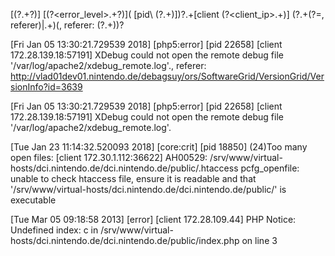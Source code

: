 \[(?<time>.+?)\] \[(?<error_level>.+?)\]( \[pid\ (?<pid>.+)])?.+\[client (?<client_ip>.+)] (?<message>.+(?=, referer)|.+)(, referer: (?<referer>.+))?

[Fri Jan 05 13:30:21.729539 2018] [php5:error] [pid 22658] [client 172.28.139.18:57191] XDebug could not open the remote debug file '/var/log/apache2/xdebug_remote.log'., referer: http://vlad01dev01.nintendo.de/debagsuy/ors/SoftwareGrid/VersionGrid/VersionInfo?id=3639

[Fri Jan 05 13:30:21.729539 2018] [php5:error] [pid 22658] [client 172.28.139.18:57191] XDebug could not open the remote debug file '/var/log/apache2/xdebug_remote.log'.

[Tue Jan 23 11:14:32.520093 2018] [core:crit] [pid 18850] (24)Too many open files: [client 172.30.1.112:36622] AH00529: /srv/www/virtual-hosts/dci.nintendo.de/dci.nintendo.de/public/.htaccess pcfg_openfile: unable to check htaccess file, ensure it is readable and that '/srv/www/virtual-hosts/dci.nintendo.de/dci.nintendo.de/public/' is executable

[Tue Mar 05 09:18:58 2013] [error] [client 172.28.109.44] PHP Notice:  Undefined index: c in /srv/www/virtual-hosts/dci.nintendo.de/dci.nintendo.de/public/index.php on line 3
